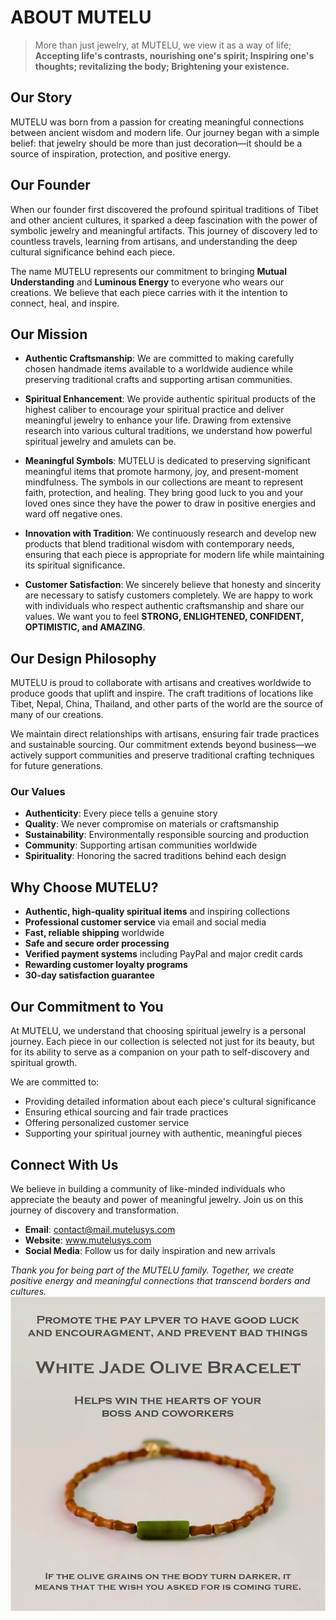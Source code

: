 # ABOUT MUTELU

> More than just jewelry, at MUTELU, we view it as a way of life; **Accepting life's contrasts, nourishing one's spirit; Inspiring one's thoughts; revitalizing the body; Brightening your existence.**

## Our Story

MUTELU was born from a passion for creating meaningful connections between ancient wisdom and modern life. Our journey began with a simple belief: that jewelry should be more than just decoration—it should be a source of inspiration, protection, and positive energy.

## Our Founder

When our founder first discovered the profound spiritual traditions of Tibet and other ancient cultures, it sparked a deep fascination with the power of symbolic jewelry and meaningful artifacts. This journey of discovery led to countless travels, learning from artisans, and understanding the deep cultural significance behind each piece.

The name MUTELU represents our commitment to bringing **Mutual Understanding** and **Luminous Energy** to everyone who wears our creations. We believe that each piece carries with it the intention to connect, heal, and inspire.

## Our Mission

- **Authentic Craftsmanship**: We are committed to making carefully chosen handmade items available to a worldwide audience while preserving traditional crafts and supporting artisan communities.

- **Spiritual Enhancement**: We provide authentic spiritual products of the highest caliber to encourage your spiritual practice and deliver meaningful jewelry to enhance your life. Drawing from extensive research into various cultural traditions, we understand how powerful spiritual jewelry and amulets can be.

- **Meaningful Symbols**: MUTELU is dedicated to preserving significant meaningful items that promote harmony, joy, and present-moment mindfulness. The symbols in our collections are meant to represent faith, protection, and healing. They bring good luck to you and your loved ones since they have the power to draw in positive energies and ward off negative ones.

- **Innovation with Tradition**: We continuously research and develop new products that blend traditional wisdom with contemporary needs, ensuring that each piece is appropriate for modern life while maintaining its spiritual significance.

- **Customer Satisfaction**: We sincerely believe that honesty and sincerity are necessary to satisfy customers completely. We are happy to work with individuals who respect authentic craftsmanship and share our values. We want you to feel **STRONG, ENLIGHTENED, CONFIDENT, OPTIMISTIC, and AMAZING**.

## Our Design Philosophy

MUTELU is proud to collaborate with artisans and creatives worldwide to produce goods that uplift and inspire. The craft traditions of locations like Tibet, Nepal, China, Thailand, and other parts of the world are the source of many of our creations.

We maintain direct relationships with artisans, ensuring fair trade practices and sustainable sourcing. Our commitment extends beyond business—we actively support communities and preserve traditional crafting techniques for future generations.

### Our Values

- **Authenticity**: Every piece tells a genuine story
- **Quality**: We never compromise on materials or craftsmanship
- **Sustainability**: Environmentally responsible sourcing and production
- **Community**: Supporting artisan communities worldwide
- **Spirituality**: Honoring the sacred traditions behind each design

## Why Choose MUTELU?

- **Authentic, high-quality spiritual items** and inspiring collections
- **Professional customer service** via email and social media
- **Fast, reliable shipping** worldwide
- **Safe and secure order processing**
- **Verified payment systems** including PayPal and major credit cards
- **Rewarding customer loyalty programs**
- **30-day satisfaction guarantee**

## Our Commitment to You

At MUTELU, we understand that choosing spiritual jewelry is a personal journey. Each piece in our collection is selected not just for its beauty, but for its ability to serve as a companion on your path to self-discovery and spiritual growth.

We are committed to:
- Providing detailed information about each piece's cultural significance
- Ensuring ethical sourcing and fair trade practices
- Offering personalized customer service
- Supporting your spiritual journey with authentic, meaningful pieces

## Connect With Us

We believe in building a community of like-minded individuals who appreciate the beauty and power of meaningful jewelry. Join us on this journey of discovery and transformation.

- **Email**: contact@mail.mutelusys.com
- **Website**: www.mutelusys.com
- **Social Media**: Follow us for daily inspiration and new arrivals

*Thank you for being part of the MUTELU family. Together, we create positive energy and meaningful connections that transcend borders and cultures.* 
![21.jpg](/static/policies/images/about/20250615043524_21.jpg)